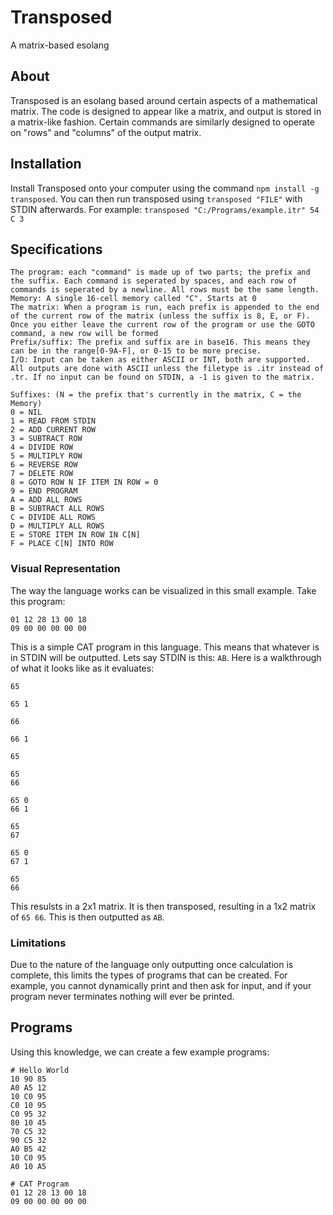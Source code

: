 # Transposed
A matrix-based esolang

## About
Transposed is an esolang based around certain aspects of a mathematical matrix. The code is designed to appear like a matrix, and output is stored in a matrix-like fashion. Certain commands are similarly designed to operate on "rows" and "columns" of the output matrix.

## Installation
Install Transposed onto your computer using the command `npm install -g transposed`. You can then run transposed using `transposed "FILE"` with STDIN afterwards. For example: `transposed "C:/Programs/example.itr" 54 C 3`

## Specifications
```
The program: each "command" is made up of two parts; the prefix and the suffix. Each command is seperated by spaces, and each row of commands is seperated by a newline. All rows must be the same length.
Memory: A single 16-cell memory called "C". Starts at 0
The matrix: When a program is run, each prefix is appended to the end of the current row of the matrix (unless the suffix is 8, E, or F). Once you either leave the current row of the program or use the GOTO command, a new row will be formed
Prefix/suffix: The prefix and suffix are in base16. This means they can be in the range[0-9A-F], or 0-15 to be more precise.
I/O: Input can be taken as either ASCII or INT, both are supported. All outputs are done with ASCII unless the filetype is .itr instead of .tr. If no input can be found on STDIN, a -1 is given to the matrix.

Suffixes: (N = the prefix that's currently in the matrix, C = the Memory)
0 = NIL
1 = READ FROM STDIN
2 = ADD CURRENT ROW
3 = SUBTRACT ROW
4 = DIVIDE ROW
5 = MULTIPLY ROW
6 = REVERSE ROW
7 = DELETE ROW
8 = GOTO ROW N IF ITEM IN ROW = 0
9 = END PROGRAM
A = ADD ALL ROWS
B = SUBTRACT ALL ROWS
C = DIVIDE ALL ROWS
D = MULTIPLY ALL ROWS
E = STORE ITEM IN ROW IN C[N]
F = PLACE C[N] INTO ROW
```

### Visual Representation
The way the language works can be visualized in this small example. Take this program:
```
01 12 28 13 00 18
09 00 00 00 00 00
```
This is a simple CAT program in this language. This means that whatever is in STDIN will be outputted. Lets say STDIN is this: `AB`.
Here is a walkthrough of what it looks like as it evaluates:
```
65

65 1

66

66 1

65

65
66

65 0
66 1

65
67

65 0
67 1

65
66
```
This resulsts in a 2x1 matrix. It is then transposed, resulting in a 1x2 matrix of `65 66`. This is then outputted as `AB`.

### Limitations
Due to the nature of the language only outputting once calculation is complete, this limits the types of programs that can be created. For example, you cannot dynamically print and then ask for input, and if your program never terminates nothing will ever be printed.

## Programs
Using this knowledge, we can create a few example programs:
```
# Hello World
10 90 85
A0 A5 12
10 C0 95
C0 10 95
C0 95 32
80 10 45
70 C5 32
90 C5 32
A0 B5 42
10 C0 95
A0 10 A5
```
```
# CAT Program
01 12 28 13 00 18
09 00 00 00 00 00
```